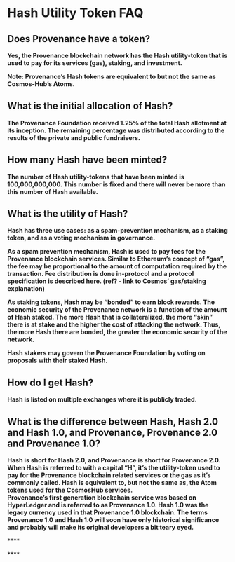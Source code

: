 # Hash Utility Token FAQ

## **Does Provenance have a token?**

**Yes, the Provenance blockchain network has the Hash utility-token that is used to pay for its services \(gas\), staking, and investment.**

**Note: Provenance’s Hash tokens are equivalent to but not the same as Cosmos-Hub’s Atoms.**

## **What is the initial allocation of Hash?** <a id="what-is-the-initial-allocation-of-hash"></a>

**The Provenance Foundation received 1.25% of the total Hash allotment at its inception. The remaining percentage was distributed according to the results of the private and public fundraisers.**

## **How many Hash have been minted?** <a id="how-many-hash-have-been-minted"></a>

**The number of Hash utility-tokens that have been minted is 100,000,000,000. This number is fixed and there will never be more than this number of Hash available.**

## **What is the utility of Hash?** <a id="what-is-the-utility-of-hash"></a>

**Hash has three use cases: as a spam-prevention mechanism, as a staking token, and as a voting mechanism in governance.**

**As a spam prevention mechanism, Hash is used to pay fees for the Provenance blockchain services. Similar to Ethereum’s concept of “gas”, the fee may be proportional to the amount of computation required by the transaction. Fee distribution is done in-protocol and a protocol specification is described here. \(ref? - link to Cosmos’ gas/staking explanation\)**

**As staking tokens, Hash may be “bonded” to earn block rewards. The economic security of the Provenance network is a function of the amount of Hash staked. The more Hash that is collateralized, the more “skin” there is at stake and the higher the cost of attacking the network. Thus, the more Hash there are bonded, the greater the economic security of the network.**

**Hash stakers may govern the Provenance Foundation by voting on proposals with their staked Hash.**

## **How do I get Hash?** <a id="how-do-i-get-hash"></a>

**Hash is listed on multiple exchanges where it is publicly traded.**

## **What is the difference between Hash, Hash 2.0 and Hash 1.0, and Provenance, Provenance 2.0 and Provenance 1.0?**

**Hash is short for Hash 2.0, and Provenance is short for Provenance 2.0. When Hash is referred to with a capital “H”, it’s the utility-token used to pay for the Provenance blockchain related services or the gas as it’s commonly called. Hash is equivalent to, but not the same as, the Atom tokens used for the CosmosHub services.  
Provenance’s first generation blockchain service was based on HyperLedger and is referred to as Provenance 1.0. Hash 1.0 was the legacy currency used in that Provenance 1.0 blockchain. The terms Provenance 1.0 and Hash 1.0 will soon have only historical significance and probably will make its original developers a bit teary eyed.**

\*\*\*\*

\*\*\*\*

